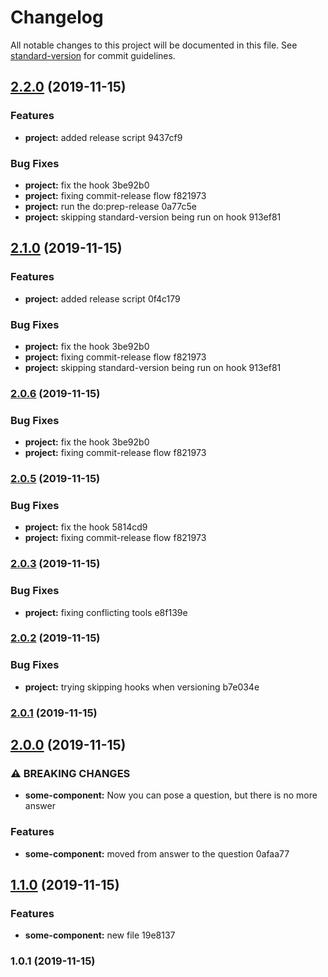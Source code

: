 # Changelog

All notable changes to this project will be documented in this file. See [standard-version](https://github.com/conventional-changelog/standard-version) for commit guidelines.

## [2.2.0](///compare/v2.0.4...v2.2.0) (2019-11-15)


### Features

* **project:** added release script 9437cf9


### Bug Fixes

* **project:** fix the hook 3be92b0
* **project:** fixing commit-release flow f821973
* **project:** run the do:prep-release 0a77c5e
* **project:** skipping standard-version being run on hook 913ef81

## [2.1.0](///compare/v2.0.4...v2.1.0) (2019-11-15)


### Features

* **project:** added release script 0f4c179


### Bug Fixes

* **project:** fix the hook 3be92b0
* **project:** fixing commit-release flow f821973
* **project:** skipping standard-version being run on hook 913ef81

### [2.0.6](///compare/v2.0.4...v2.0.6) (2019-11-15)


### Bug Fixes

* **project:** fix the hook 3be92b0
* **project:** fixing commit-release flow f821973

### [2.0.5](///compare/v2.0.4...v2.0.5) (2019-11-15)


### Bug Fixes

* **project:** fix the hook 5814cd9
* **project:** fixing commit-release flow f821973

### [2.0.3](///compare/v2.0.2...v2.0.3) (2019-11-15)


### Bug Fixes

* **project:** fixing conflicting tools e8f139e

### [2.0.2](///compare/v2.0.1...v2.0.2) (2019-11-15)


### Bug Fixes

* **project:** trying skipping hooks when versioning b7e034e

### [2.0.1](///compare/v2.0.0...v2.0.1) (2019-11-15)

## [2.0.0](///compare/v1.1.0...v2.0.0) (2019-11-15)


### ⚠ BREAKING CHANGES

* **some-component:** Now you can pose a question, but there is no more answer

### Features

* **some-component:** moved from answer to the question 0afaa77

## [1.1.0](///compare/v1.0.1...v1.1.0) (2019-11-15)


### Features

* **some-component:** new file 19e8137

### 1.0.1 (2019-11-15)
